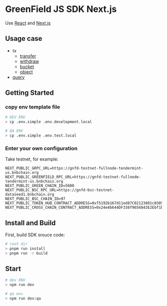 # GreenField JS SDK Next.js

Use [React](https://react.dev/) and [Next.js](https://nextjs.org/)

## Usage case

* tx
  * [transfer](./examples/wallet/src/components/transfer/index.tsx)
  * [withdraw](./examples/wallet/src/components/withdraw/index.tsx)
  * [bucket](./examples/wallet/src/components/bucket/index.tsx)
  * [object](./examples/wallet/src/components/object/index.tsx)
* [query](./examples/wallet/src/components/withdraw/query.tsx)

## Getting Started

### copy env template file

```bash
# DEV ENV
> cp .env.simple .env.development.local

# QA ENV
> cp .env.simple .env.test.local
```

### Enter your own configuration

Take testnet, for example:

```
NEXT_PUBLIC_GRPC_URL=https://gnfd-testnet-fullnode-tendermint-us.bnbchain.org
NEXT_PUBLIC_GREENFIELD_RPC_URL=https://gnfd-testnet-fullnode-tendermint-us.bnbchain.org
NEXT_PUBLIC_GREEN_CHAIN_ID=5600
NEXT_PUBLIC_BSC_RPC_URL=https://gnfd-bsc-testnet-dataseed1.bnbchain.org
NEXT_PUBLIC_BSC_CHAIN_ID=97
NEXT_PUBLIC_TOKEN_HUB_CONTRACT_ADDRESS=0xf5192b167d11ed87C02123801c0305ef072df04F
NEXT_PUBLIC_CROSS_CHAIN_CONTRACT_ADDRESS=0x24e4b644DF338f9656843E2Ebf1b84715B8c58Ba
```

## Install and Build

First, build SDK srouce code:

```bash
# root dir
> pnpm run install
> pnpm run -r build 
```

## Start

```bash
# dev ENV
> npm run dev
```

```bash
# qa env
> npm run dev:qa
```
